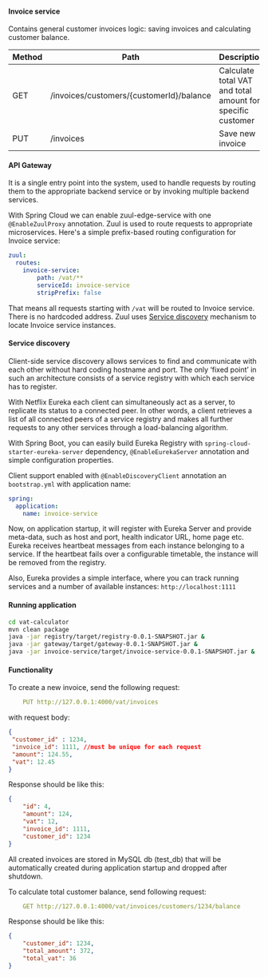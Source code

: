 
#### Invoice service
Contains general customer invoices logic: saving invoices and calculating customer balance.

Method | Path | Description
------------- | ------------------------- | ------------- |
GET	| /invoices/customers/{customerId}/balance| Calculate total VAT and total amount for specific customer 
PUT | /invoices | Save new invoice

#### API Gateway
It is a single entry point into the system, used to handle requests by routing them to the appropriate backend service or by invoking multiple backend services.

With Spring Cloud we can enable zuul-edge-service with one `@EnableZuulProxy` annotation. Zuul is used to route requests to appropriate 
microservices. Here's a simple prefix-based routing configuration for Invoice service:

```yml
zuul:
  routes:
    invoice-service:
        path: /vat/**
        serviceId: invoice-service
        stripPrefix: false
```

That means all requests starting with `/vat` will be routed to Invoice service. There is no hardcoded address. Zuul uses [Service 
discovery](https://github.com/sqshq/PiggyMetrics/blob/master/README.md#service-discovery) mechanism to locate Invoice service instances.


#### Service discovery
Client-side service discovery allows services to find and communicate with each other without hard coding hostname and port. The only ‘fixed point’ in such an architecture consists of a service registry with which each service has to register.

With Netflix Eureka each client can simultaneously act as a server, to replicate its status to a connected peer. In other words, a client retrieves a list of all connected peers of a service registry and makes all further requests to any other services through a load-balancing algorithm.

With Spring Boot, you can easily build Eureka Registry with `spring-cloud-starter-eureka-server` dependency, `@EnableEurekaServer` annotation and simple configuration properties.

Client support enabled with `@EnableDiscoveryClient` annotation an `bootstrap.yml` with application name:
``` yml
spring:
  application:
    name: invoice-service
```

Now, on application startup, it will register with Eureka Server and provide meta-data, such as host and port, health indicator URL, home page etc. Eureka receives heartbeat messages from each instance belonging to a service. If the heartbeat fails over a configurable timetable, the instance will be removed from the registry.

Also, Eureka provides a simple interface, where you can track running services and a number of available instances: `http://localhost:1111`

#### Running application
```bash
cd vat-calculator
mvn clean package 
java -jar registry/target/registry-0.0.1-SNAPSHOT.jar & 
java -jar gateway/target/gateway-0.0.1-SNAPSHOT.jar & 
java -jar invoice-service/target/invoice-service-0.0.1-SNAPSHOT.jar &
```

#### Functionality
To create a new invoice, send the following request:
```yml
    PUT http://127.0.0.1:4000/vat/invoices
```
with request body:
```json
{ 
 "customer_id" : 1234,
 "invoice_id": 1111, //must be unique for each request
 "amount": 124.55,
 "vat": 12.45
}
```
Response should be like this:
```json
{
    "id": 4,
    "amount": 124,
    "vat": 12,
    "invoice_id": 1111,
    "customer_id": 1234
}
```

All created invoices are stored in MySQL db (test_db) that will be automatically created during application startup and dropped after shutdown.  

To calculate total customer balance, send following request:
```yml
    GET http://127.0.0.1:4000/vat/invoices/customers/1234/balance
```
Response should be like this:
```json
{
    "customer_id": 1234,
    "total_amount": 372,
    "total_vat": 36
}
```